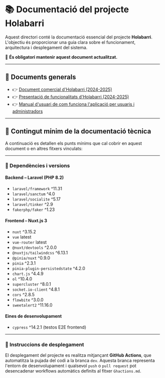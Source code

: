 # 📚 Documentació del projecte Holabarri

Aquest directori conté la documentació essencial del projecte **Holabarri**. L'objectiu és proporcionar una guia clara sobre el funcionament, arquitectura i desplegament del sistema.

📌 **És obligatori mantenir aquest document actualitzat.**

---

## 📄 Documents generals

- 👉 [Document comercial d'Holabarri (2024-2025)](https://holabarri.cat/docs/comercial_2425_holabarri.pdf)  
- 👉 [Presentació de funcionalitats d'Holabarri (2024-2025)](https://holabarri.cat/docs/resum_2425_holabarri.pdf)
- 👉 [Manual d'usuari de com funciona l'aplicació per usuaris i administradors](https://holabarri.cat/docs/tecnica_2425_holabarri.pdf)

---

## 📌 Contingut mínim de la documentació tècnica

A continuació es detallen els punts mínims que cal cobrir en aquest document o en altres fitxers vinculats:

---

### 🔧 Dependències i versions

#### Backend – Laravel (PHP 8.2)

- `laravel/framework` ^11.31  
- `laravel/sanctum` ^4.0  
- `laravel/socialite` ^5.17  
- `laravel/tinker` ^2.9  
- `fakerphp/faker` ^1.23  

#### Frontend – Nuxt.js 3

- `nuxt` ^3.15.2  
- `vue` latest  
- `vue-router` latest
- `@nuxt/devtools` ^2.0.0
- `@nuxtjs/tailwindcss` ^6.13.1  
- `@pinia/nuxt` ^0.9.0  
- `pinia` ^2.3.1  
- `pinia-plugin-persistedstate` ^4.2.0  
- `chart.js` ^4.4.9  
- `ol` ^10.4.0  
- `supercluster` ^8.0.1  
- `socket.io-client` ^4.8.1  
- `cors` ^2.8.5  
- `flowbite` ^3.0.0  
- `sweetalert2` ^11.16.0  

#### Eines de desenvolupament

- `cypress` ^14.2.1 (testos E2E frontend)

---

### 🚀 Instruccions de desplegament

El desplegament del projecte es realitza mitjançant **GitHub Actions**, que automatitza la pujada del codi a la branca `dev`. Aquesta branca representa l'entorn de desenvolupament i qualsevol `push` o `pull request` pot desencadenar workflows automàtics definits al fitxer `Ghactions.md`.
